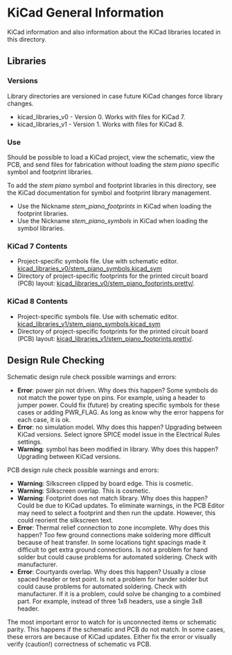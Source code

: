 # KiCad General Information

KiCad information and also information about the KiCad libraries located in this directory.

## Libraries

### Versions
Library directories are versioned in case future KiCad changes force library changes.
* kicad_libraries_v0 - Version 0. Works with files for KiCad 7.
* kicad_libraries_v1 - Version 1. Works with files for KiCad 8.

### Use 

Should be possible to load a KiCad project, view the schematic, view the PCB, and send files for fabrication without loading the *stem piano* specific symbol and footprint libraries.

To add the *stem piano* symbol and footprint libraries in this directory, see the KiCad documentation for symbol and footprint library management.

* Use the Nickname *stem_piano_footprints* in KiCad when loading the footprint libraries.
* Use the Nickname *stem_piano_symbols* in KiCad when loading the symbol libraries.

### KiCad 7 Contents

* Project-specific symbols file. Use with schematic editor. [kicad_libraries_v0/stem_piano_symbols.kicad_sym](kicad_libraries_v0/stem_piano_symbols.kicad_sym)
* Directory of project-specific footprints for the printed circuit board (PCB) layout: [kicad_libraries_v0/stem_piano_footprints.pretty/](kicad_libraries_v0/stem_piano_footprints.pretty/).

### KiCad 8 Contents

* Project-specific symbols file. Use with schematic editor. [kicad_libraries_v1/stem_piano_symbols.kicad_sym](kicad_libraries_v1/stem_piano_symbols.kicad_sym)
* Directory of project-specific footprints for the printed circuit board (PCB) layout: [kicad_libraries_v1/stem_piano_footprints.pretty/](kicad_libraries_v1/stem_piano_footprints.pretty/).

## Design Rule Checking

Schematic design rule check possible warnings and errors:
*	**Error**: power pin not driven. Why does this happen? Some symbols do not match the power type on pins. For example, using a header to jumper power. Could fix (future) by creating specific symbols for these cases or adding PWR_FLAG. As long as know why the error happens for each case, it is ok.
* **Error**: no simulation model. Why does this happen? Upgrading between KiCad versions. Select ignore SPICE model issue in the Electrical Rules settings.
* **Warning**: symbol has been modified in library. Why does this happen? Upgrading between KiCad versions.

PCB design rule check possible warnings and errors:
*	**Warning**: Silkscreen clipped by board edge. This is cosmetic.
*	**Warning**: Silkscreen overlap. This is cosmetic.
*	**Warning**: Footprint does not match library. Why does this happen? Could be due to KiCad updates. To eliminate warnings, in the PCB Editor may need to select a footprint and then run the update. However, this could reorient the silkscreen text.
*	**Error**: Thermal relief connection to zone incomplete. Why does this happen? Too few ground connections make soldering more difficult because of heat transfer. In some locations tight spacings made it difficult to get extra ground connections. Is not a problem for hand solder but could cause problems for automated soldering. Check with manufacturer.
*	**Error**: Courtyards overlap. Why does this happen? Usually a close spaced header or test point. Is not a problem for hander solder but could cause problems for automated soldering. Check with manufacturer. If it is a problem, could solve be changing to a combined part. For example, instead of three 1x8 headers, use a single 3x8 header.

The most important error to watch for is unconnected items or schematic parity. This happens if the schematic and PCB do not match. In some cases, these errors are because of KiCad updates. Either fix the error or visually verify (caution!) correctness of schematic vs PCB.